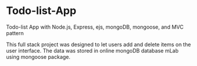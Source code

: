 # Todo-list-App
Todo-list App with Node.js, Express, ejs, mongoDB, mongoose, and MVC pattern

This full stack project was designed to let users add and delete items on the user interface. The data was stored in online mongoDB database mLab using mongoose package.
